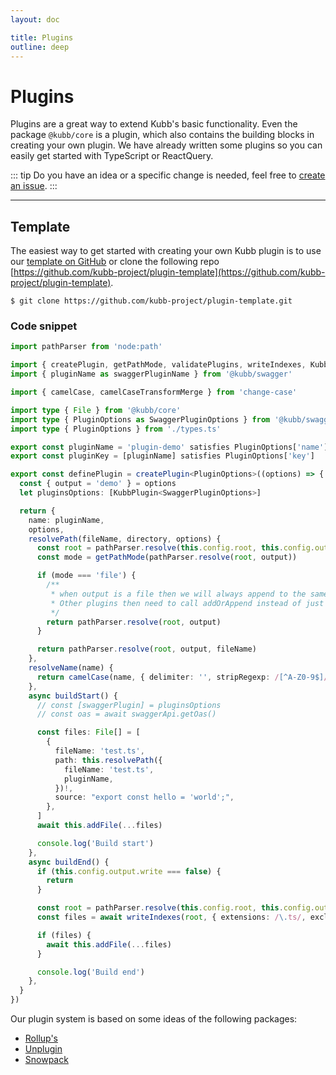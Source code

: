 ```yaml
---
layout: doc

title: Plugins
outline: deep
---
```


# Plugins

Plugins are a great way to extend Kubb's basic functionality. Even the package `@kubb/core` is a plugin, which also contains the building blocks in creating your own plugin. We have already written some plugins so you can easily get started with TypeScript or ReactQuery.

::: tip
Do you have an idea or a specific change is needed, feel free to <a href="https://github.com/kubb-project/kubb/issues/new/choose">create an issue</a>.
:::

<hr/>

## Template

The easiest way to get started with creating your own Kubb plugin is to use our [template on GitHub](https://github.com/kubb-project/plugin-template) or clone the following repo [https://github.com/kubb-project/plugin-template](https://github.com/kubb-project/plugin-template).

```shell
$ git clone https://github.com/kubb-project/plugin-template.git
```

### Code snippet

```typescript
import pathParser from 'node:path'

import { createPlugin, getPathMode, validatePlugins, writeIndexes, KubbPlugin } from '@kubb/core'
import { pluginName as swaggerPluginName } from '@kubb/swagger'

import { camelCase, camelCaseTransformMerge } from 'change-case'

import type { File } from '@kubb/core'
import type { PluginOptions as SwaggerPluginOptions } from '@kubb/swagger'
import type { PluginOptions } from './types.ts'

export const pluginName = 'plugin-demo' satisfies PluginOptions['name']
export const pluginKey = [pluginName] satisfies PluginOptions['key']

export const definePlugin = createPlugin<PluginOptions>((options) => {
  const { output = 'demo' } = options
  let pluginsOptions: [KubbPlugin<SwaggerPluginOptions>]

  return {
    name: pluginName,
    options,
    resolvePath(fileName, directory, options) {
      const root = pathParser.resolve(this.config.root, this.config.output.path)
      const mode = getPathMode(pathParser.resolve(root, output))

      if (mode === 'file') {
        /**
         * when output is a file then we will always append to the same file(output file), see fileManager.addOrAppend
         * Other plugins then need to call addOrAppend instead of just add from the fileManager class
         */
        return pathParser.resolve(root, output)
      }

      return pathParser.resolve(root, output, fileName)
    },
    resolveName(name) {
      return camelCase(name, { delimiter: '', stripRegexp: /[^A-Z0-9$]/gi, transform: camelCaseTransformMerge })
    },
    async buildStart() {
      // const [swaggerPlugin] = pluginsOptions
      // const oas = await swaggerApi.getOas()

      const files: File[] = [
        {
          fileName: 'test.ts',
          path: this.resolvePath({
            fileName: 'test.ts',
            pluginName,
          })!,
          source: "export const hello = 'world';",
        },
      ]
      await this.addFile(...files)

      console.log('Build start')
    },
    async buildEnd() {
      if (this.config.output.write === false) {
        return
      }

      const root = pathParser.resolve(this.config.root, this.config.output.path)
      const files = await writeIndexes(root, { extensions: /\.ts/, exclude: [/schemas/, /json/] })

      if (files) {
        await this.addFile(...files)
      }

      console.log('Build end')
    },
  }
})
```

Our plugin system is based on some ideas of the following packages:

- [Rollup's](https://github.com/rollup/rollup/blob/master/docs/05-plugin-development.md)
- [Unplugin](https://github.com/unjs/unplugin)
- [Snowpack](https://www.snowpack.dev/guides/plugins)
